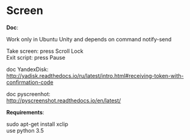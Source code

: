 Screen
========================

**Doc**:

Work only in Ubuntu Unity and depends on command notify-send <br>

Take screen: press Scroll Lock <br>
Exit script: press Pause <br>

doc YandexDisk:<br>
http://yadisk.readthedocs.io/ru/latest/intro.html#receiving-token-with-confirmation-code <br>

doc pyscreenhot:<br>
http://pyscreenshot.readthedocs.io/en/latest/<br>

**Requirements**:

sudo apt-get install xclip <br>
use python 3.5 <br>